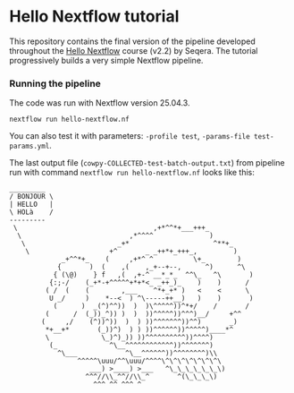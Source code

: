 # Hello Nextflow tutorial

This repository contains the final version of the pipeline developed throughout the [Hello Nextflow](https://training.nextflow.io/latest/hello_nextflow/) course (v2.2) by Seqera. The tutorial progressively builds a very simple Nextflow pipeline.


### Running the pipeline


The code was run with Nextflow version 25.04.3.
```
nextflow run hello-nextflow.nf 
```
You can also test it with parameters: `-profile test`, `-params-file test-params.yml`.


The last output file (`cowpy-COLLECTED-test-batch-output.txt`) from pipeline run with command `nextflow run hello-nextflow.nf` looks like this:

 ```
 _________ 
/ BONJOUR \
| HELLO   |
\ HOLà    /
 --------- 
  \                                  ,+*^^*+___+++_
   \                           ,*^^^^              )
    \                       _+*                     ^**+_
     \                    +^       _ _++*+_+++_,         )
              _+^^*+_    (     ,+*^ ^          \+_        )
             {       )  (    ,(    ,_+--+--,      ^)      ^\
            { (\@)    } f   ,(  ,+-^ __*_*_  ^^\_   ^\       )
           {:;-/    (_+*-+^^^^^+*+*<_ _++_)_    )    )      /
          ( /  (    (        ,___    ^*+_+* )   <    <      \
           U _/     )    *--<  ) ^\-----++__)   )    )       )
            (      )  _(^)^^))  )  )\^^^^^))^*+/    /       /
          (      /  (_))_^)) )  )  ))^^^^^))^^^)__/     +^^
         (     ,/    (^))^))  )  ) ))^^^^^^^))^^)       _)
          *+__+*       (_))^)  ) ) ))^^^^^^))^^^^^)____*^
          \             \_)^)_)) ))^^^^^^^^^^))^^^^)
           (_             ^\__^^^^^^^^^^^^))^^^^^^^)
             ^\___            ^\__^^^^^^))^^^^^^^^)\\
                  ^^^^^\uuu/^^\uuu/^^^^\^\^\^\^\^\^\^\
                     ___) >____) >___   ^\_\_\_\_\_\_\)
                    ^^^//\\_^^//\\_^       ^(\_\_\_\)
                      ^^^ ^^ ^^^ ^
```